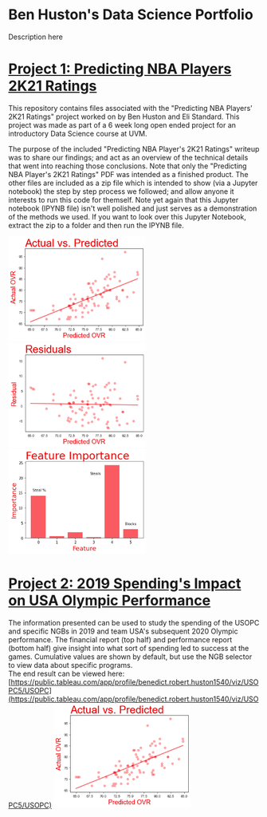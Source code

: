 # Ben Huston's Data Science Portfolio
Description here

# [Project 1: Predicting NBA Players 2K21 Ratings](https://github.com/Hustonb/Predicting-NBA-Players-2K21-Ratings)
This repository contains files associated with the "Predicting NBA Players’ 2K21 Ratings" project worked on by Ben Huston and Eli Standard. This project was made as part of a 6 week long open ended project for an introductory Data Science course at UVM.

The purpose of the included "Predicting NBA Player's 2K21 Ratings" writeup was to share our findings; and act as an overview of the technical details that went into reaching those conclusions. Note that only the "Predicting NBA Player's 2K21 Ratings" PDF was intended as a finished product. The other files are included as a zip file which is intended to show (via a Jupyter notebook) the step by step process we followed; and allow anyone it interests to run this code for themself. Note yet again that this Jupyter notebook (IPYNB file) isn't well polished and just serves as a demonstration of  the methods we used. If you want to look over this Jupyter Notebook, extract the zip to a folder and then run the IPYNB file. 

<img src="https://github.com/Hustonb/Huston_Portolio/blob/main/Images/ActualVsPredicted.png" alt="ActualVsPredicted" width="275"/><img src="https://github.com/Hustonb/Huston_Portolio/blob/main/Images/ResidualScatter.png" alt="ActualVsPredicted" width="275"/><img src="https://github.com/Hustonb/Huston_Portolio/blob/main/Images/FeatureImportance.png" alt="ActualVsPredicted" width="275"/>

# [Project 2: 2019 Spending's Impact on USA Olympic Performance](https://github.com/Hustonb/2019-Spending-s-Impact-on-USA-Olympic-Performance)
The information presented can be used to study the spending of the USOPC and specific NGBs in 2019 and team USA's subsequent 2020 Olympic performance. The financial report (top half) and performance report (bottom half) give insight into what sort of spending led to success at the games. Cumulative values are shown by default, but use the NGB selector to view data about specific programs.
<br>
The end result can be viewed here: [https://public.tableau.com/app/profile/benedict.robert.huston1540/viz/USOPC5/USOPC](https://public.tableau.com/app/profile/benedict.robert.huston1540/viz/USOPC5/USOPC)
<img src="https://github.com/Hustonb/Huston_Portolio/blob/main/Images/ActualVsPredicted.png" alt="ActualVsPredicted" width="275"/>
